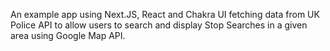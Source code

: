 An example app using Next.JS, React and Chakra UI fetching data from UK Police API to allow users to search and display Stop Searches in a given area using Google Map API.